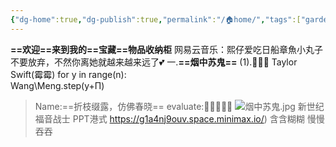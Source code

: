 ```yaml
---
{"dg-home":true,"dg-publish":true,"permalink":"/🏠home/","tags":["gardenEntry"],"dgPassFrontmatter":true}
---
```


**==欢迎==来到我的==宝藏==物品收纳柜**
网易云音乐：熙仔爱吃日船章魚小丸子
不要放弃，不然你离她就越来越来远了💕
一.**==烟中苏鬼==**
(1).🤔👨‍🎓   Taylor Swift(霉霉)
for y in range(n):   
Wang\\Meng.step(y+Π)
> Name:==折枝缀露，仿佛春晓==
> evaluate:🥇🥇🥇🥇🥇
![烟中苏鬼.jpg](/img/user/%E7%83%9F%E4%B8%AD%E8%8B%8F%E9%AC%BC.jpg)
新世纪福音战士 PPT港式
https://g1a4nj9ouv.space.minimax.io/)
含含糊糊 慢慢吞吞